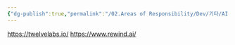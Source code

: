 ```yaml
---
{"dg-publish":true,"permalink":"/02.Areas of Responsibility/Dev/기타/AI 관련 서비스/","tags":["dev","ai","service"],"noteIcon":""}
---
```


https://twelvelabs.io/
https://www.rewind.ai/